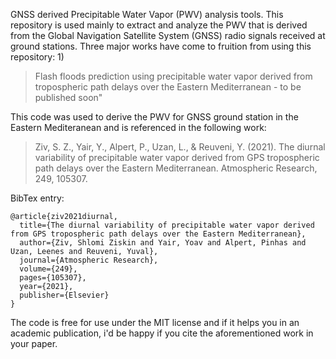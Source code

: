 GNSS derived Precipitable Water Vapor (PWV) analysis tools.
This repository is used mainly to extract and analyze the PWV that is derived from the Global Navigation Satellite System (GNSS) radio signals received at ground stations.
Three major works have come to fruition from using this repository:
1)
>Flash floods prediction using precipitable water vapor derived from tropospheric path delays over the Eastern Mediterranean - to be published soon"

This code was used to derive the PWV for GNSS ground station in the Eastern Mediteranean and is referenced in the following work:
>Ziv, S. Z., Yair, Y., Alpert, P., Uzan, L., & Reuveni, Y. (2021). The diurnal variability of precipitable water vapor derived from GPS tropospheric path delays over the Eastern Mediterranean. Atmospheric Research, 249, 105307.

BibTex entry:
```
@article{ziv2021diurnal,
  title={The diurnal variability of precipitable water vapor derived from GPS tropospheric path delays over the Eastern Mediterranean},
  author={Ziv, Shlomi Ziskin and Yair, Yoav and Alpert, Pinhas and Uzan, Leenes and Reuveni, Yuval},
  journal={Atmospheric Research},
  volume={249},
  pages={105307},
  year={2021},
  publisher={Elsevier}
}
```
The code is free for use under the MIT license and if it helps you in an academic publication, i'd be happy if you cite the aforementioned work in your paper.
